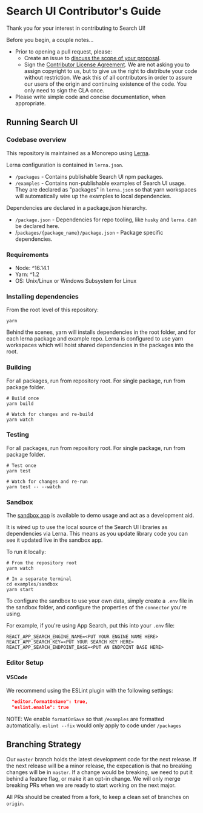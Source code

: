 # Search UI Contributor's Guide

Thank you for your interest in contributing to Search UI!

Before you begin, a couple notes...

- Prior to opening a pull request, please:
  - Create an issue to [discuss the scope of your proposal](https://github.com/elastic/search-ui/issues).
  - Sign the [Contributor License Agreement](https://www.elastic.co/contributor-agreement/). We are not asking you to assign copyright to us, but to give us the right to distribute your code without restriction. We ask this of all contributors in order to assure our users of the origin and continuing existence of the code. You only need to sign the CLA once.
- Please write simple code and concise documentation, when appropriate.

## Running Search UI

### Codebase overview

This repository is maintained as a Monorepo using [Lerna](https://github.com/lerna/lerna).

Lerna configuration is contained in `lerna.json`.

- `/packages` - Contains publishable Search UI npm packages.
- `/examples` - Contains non-publishable examples of Search UI usage. They are declared
  as "packages" in `lerna.json` so that yarn workspaces will automatically wire up the
  examples to local dependencies.

Dependencies are declared in a package.json hierarchy.

- `/package.json` - Dependencies for repo tooling, like `husky` and `lerna`.
  can be declared here.
- /`packages/{package_name}/package.json` - Package specific dependencies.

### Requirements

- Node: ^16.14.1
- Yarn: ^1.2
- OS: Unix/Linux or Windows Subsystem for Linux

### Installing dependencies

From the root level of this repository:

```shell
yarn
```

Behind the scenes, yarn will installs dependencies in the root folder, and for each lerna package and example repo. Lerna is configured to use yarn workspaces which will hoist shared dependencies in the packages into the root.

### Building

For all packages, run from repository root. For single package, run from
package folder.

```shell
# Build once
yarn build

# Watch for changes and re-build
yarn watch
```

### Testing

For all packages, run from repository root. For single package, run from
package folder.

```shell
# Test once
yarn test

# Watch for changes and re-run
yarn test -- --watch
```

### Sandbox

The [sandbox app](examples/sandbox/README.md) is available to demo usage and act as a development aid.

It is wired up to use the local source of the Search UI libraries as dependencies via Lerna.
This means as you update library code you can see it updated live in the sandbox app.

To run it locally:

```shell
# From the repository root
yarn watch

# In a separate terminal
cd examples/sandbox
yarn start
```

To configure the sandbox to use your own data, simply create a `.env` file
in the sandbox folder, and configure the properties of the `connector` you're using.

For example, if you're using App Search, put this into your `.env` file:

```
REACT_APP_SEARCH_ENGINE_NAME=<PUT YOUR ENGINE NAME HERE>
REACT_APP_SEARCH_KEY=<PUT YOUR SEARCH KEY HERE>
REACT_APP_SEARCH_ENDPOINT_BASE=<PUT AN ENDPOINT BASE HERE>
```

### Editor Setup

#### VSCode

We recommend using the ESLint plugin with the following settings:

```json
  "editor.formatOnSave": true,
  "eslint.enable": true
```

NOTE: We enable `formatOnSave` so that `/examples` are formatted automatically. `eslint --fix` would only apply to code under `/packages`

## Branching Strategy

Our `master` branch holds the latest development code for the next release. If the next release will be a minor release, the expecation is that no breaking changes will be in `master`. If a change would be breaking, we need to put it behind a feature flag, or make it an opt-in change. We will only merge breaking PRs when we are ready to start working on the next major.

All PRs should be created from a fork, to keep a clean set of branches on `origin`.
